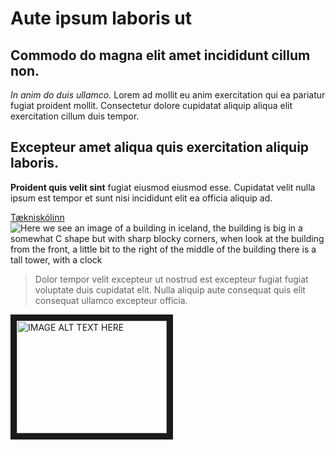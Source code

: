 <h1>Aute ipsum laboris ut </h1>

<h2>Commodo do magna elit amet incididunt cillum non.</h2>

*In anim do duis ullamco.* Lorem ad mollit eu anim exercitation qui ea pariatur fugiat proident mollit. Consectetur dolore cupidatat aliquip aliqua elit exercitation cillum duis tempor.

<h2>Excepteur amet aliqua quis exercitation aliquip laboris.</h2>

**Proident quis velit sint** fugiat eiusmod eiusmod esse. Cupidatat velit nulla ipsum est tempor et sunt nisi incididunt elit ea officia aliquip ad.


[Tækniskólinn](https://tskoli.is/)
<picture>
 <source media="(prefers-color-scheme: dark)" srcset="https://tskoli.is/wp-content/uploads/2017/07/Tækniskólinn.Háteigsvegi-1-768x463.jpg">
 <source media="(prefers-color-scheme: light)" srcset="https://tskoli.is/wp-content/uploads/2017/07/Tækniskólinn.Háteigsvegi-1-768x463.jpg">
 <img alt="Here we see an image of a building in iceland, the building is big in a somewhat C shape but with sharp blocky corners, when look at the building from the front, a little bit to the right of the middle of the building there is a tall tower, with a clock" src="https://tskoli.is/wp-content/uploads/2017/07/Tækniskólinn.Háteigsvegi-1-768x463.jpg">
</picture>
<?xml version="1.0" encoding="UTF-8" standalone="no"?>

>Dolor tempor velit excepteur ut nostrud est excepteur fugiat fugiat voluptate duis cupidatat elit. Nulla aliquip aute consequat quis elit consequat ullamco excepteur officia.

<a href="http://www.youtube.com/watch?feature=player_embedded&v=HUBNt18RFbo
" target="_blank"><img src="http://img.youtube.com/vi/YOUTUBE_VIDEO_ID_HERE/0.jpg" 
alt="IMAGE ALT TEXT HERE" width="240" height="180" border="10" /></a>
